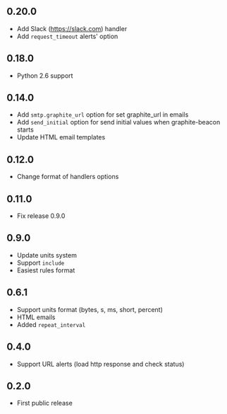 ## 0.20.0

- Add Slack (https://slack.com) handler
- Add `request_timeout` alerts' option

## 0.18.0

- Python 2.6 support

## 0.14.0

- Add `smtp.graphite_url` option for set graphite_url in emails
- Add `send_initial` option for send initial values when graphite-beacon starts
- Update HTML email templates

## 0.12.0

- Change format of handlers options

## 0.11.0

- Fix release 0.9.0

## 0.9.0

- Update units system
- Support `include`
- Easiest rules format

## 0.6.1

- Support units format (bytes, s, ms, short, percent)
- HTML emails
- Added `repeat_interval`

## 0.4.0

- Support URL alerts (load http response and check status)

## 0.2.0

- First public release

